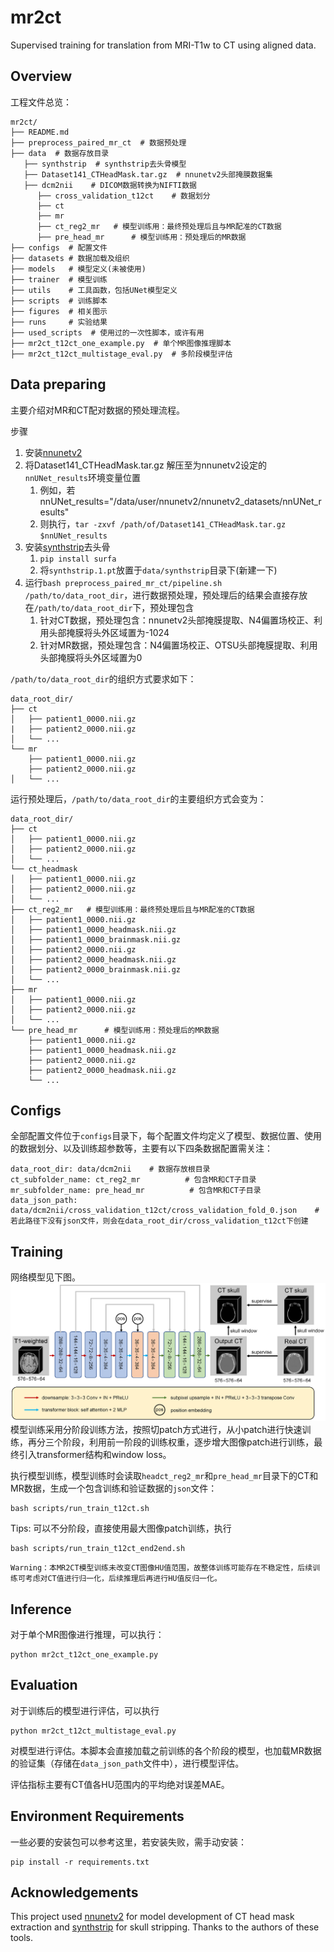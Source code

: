 # mr2ct
Supervised training for translation from MRI-T1w to CT using aligned data.

## Overview
工程文件总览：
```
mr2ct/
├── README.md
├── preprocess_paired_mr_ct  # 数据预处理
├── data  # 数据存放目录
   ├── synthstrip  # synthstrip去头骨模型
   ├── Dataset141_CTHeadMask.tar.gz  # nnunetv2头部掩膜数据集
   ├── dcm2nii    # DICOM数据转换为NIFTI数据
      ├── cross_validation_t12ct    # 数据划分
      ├── ct
      ├── mr
      ├── ct_reg2_mr   # 模型训练用：最终预处理后且与MR配准的CT数据
      ├── pre_head_mr      # 模型训练用：预处理后的MR数据
├── configs  # 配置文件
├── datasets # 数据加载及组织
├── models   # 模型定义(未被使用)
├── trainer  # 模型训练
├── utils    # 工具函数，包括UNet模型定义
├── scripts  # 训练脚本
├── figures  # 相关图示
├── runs     # 实验结果
├── used_scripts  # 使用过的一次性脚本，或许有用
├── mr2ct_t12ct_one_example.py  # 单个MR图像推理脚本
├── mr2ct_t12ct_multistage_eval.py  # 多阶段模型评估
```

## Data preparing
主要介绍对MR和CT配对数据的预处理流程。

步骤
1. 安装[nnunetv2](https://github.com/MIC-DKFZ/nnUNet/blob/master/documentation/installation_instructions.md)
2. 将Dataset141_CTHeadMask.tar.gz 解压至为nnunetv2设定的`nnUNet_results`环境变量位置
   1. 例如，若nnUNet_results="/data/user/nnunetv2/nnunetv2_datasets/nnUNet_results"
   2. 则执行，`tar -zxvf /path/of/Dataset141_CTHeadMask.tar.gz $nnUNet_results`
3. 安装[synthstrip](https://github.com/freesurfer/freesurfer/tree/dev/mri_synthstrip)去头骨
   1. `pip install surfa`
   2. 将`synthstrip.1.pt`放置于`data/synthstrip`目录下(新建一下)
4. 运行`bash preprocess_paired_mr_ct/pipeline.sh /path/to/data_root_dir`，进行数据预处理，预处理后的结果会直接存放在`/path/to/data_root_dir`下，预处理包含
   1. 针对CT数据，预处理包含：nnunetv2头部掩膜提取、N4偏置场校正、利用头部掩膜将头外区域置为-1024
   2. 针对MR数据，预处理包含：N4偏置场校正、OTSU头部掩膜提取、利用头部掩膜将头外区域置为0


`/path/to/data_root_dir`的组织方式要求如下：
```
data_root_dir/
├── ct
│   ├── patient1_0000.nii.gz
|   ├── patient2_0000.nii.gz
│   └── ...
└── mr
    ├── patient1_0000.nii.gz
    ├── patient2_0000.nii.gz
│   └── ...
```
运行预处理后，`/path/to/data_root_dir`的主要组织方式会变为：
```
data_root_dir/
├── ct
│   ├── patient1_0000.nii.gz
│   ├── patient2_0000.nii.gz
│   └── ...
└── ct_headmask
│   ├── patient1_0000.nii.gz
│   ├── patient2_0000.nii.gz
│   └── ...
├── ct_reg2_mr   # 模型训练用：最终预处理后且与MR配准的CT数据
│   ├── patient1_0000.nii.gz
│   ├── patient1_0000_headmask.nii.gz
│   ├── patient1_0000_brainmask.nii.gz
│   ├── patient2_0000.nii.gz
│   ├── patient2_0000_headmask.nii.gz
│   ├── patient2_0000_brainmask.nii.gz
│   └── ...
├── mr
│   ├── patient1_0000.nii.gz
│   ├── patient2_0000.nii.gz
│   └── ...
└── pre_head_mr      # 模型训练用：预处理后的MR数据
    ├── patient1_0000.nii.gz
    ├── patient1_0000_headmask.nii.gz
    ├── patient2_0000.nii.gz
    ├── patient2_0000_headmask.nii.gz
    └── ...
```

## Configs
全部配置文件位于`configs`目录下，每个配置文件均定义了模型、数据位置、使用的数据划分、以及训练超参数等，主要有以下四条数据配置需关注：
```
data_root_dir: data/dcm2nii    # 数据存放根目录
ct_subfolder_name: ct_reg2_mr          # 包含MR和CT子目录
mr_subfolder_name: pre_head_mr          # 包含MR和CT子目录
data_json_path: data/dcm2nii/cross_validation_t12ct/cross_validation_fold_0.json    # 若此路径下没有json文件，则会在data_root_dir/cross_validation_t12ct下创建
```


## Training
网络模型见下图。
![figure](figures/cyclegan_mr2ct_supervise.png)
模型训练采用分阶段训练方法，按照切patch方式进行，从小patch进行快速训练，再分三个阶段，利用前一阶段的训练权重，逐步增大图像patch进行训练，最终引入transformer结构和window loss。

执行模型训练，模型训练时会读取`headct_reg2_mr`和`pre_head_mr`目录下的CT和MR数据，生成一个包含训练和验证数据的`json`文件：
```
bash scripts/run_train_t12ct.sh
```

Tips: 可以不分阶段，直接使用最大图像patch训练，执行
```
bash scripts/run_train_t12ct_end2end.sh
```

```
Warning：本MR2CT模型训练未改变CT图像HU值范围，故整体训练可能存在不稳定性，后续训练可考虑对CT值进行归一化，后续推理后再进行HU值反归一化。
```

## Inference
对于单个MR图像进行推理，可以执行：
```
python mr2ct_t12ct_one_example.py
```

## Evaluation
对于训练后的模型进行评估，可以执行
```
python mr2ct_t12ct_multistage_eval.py
```
对模型进行评估。本脚本会直接加载之前训练的各个阶段的模型，也加载MR数据的验证集（存储在`data_json_path`文件中），进行模型评估。

评估指标主要有CT值各HU范围内的平均绝对误差MAE。


## Environment Requirements
一些必要的安装包可以参考这里，若安装失败，需手动安装：
```
pip install -r requirements.txt
```

## Acknowledgements
This project used [nnunetv2](https://github.com/MIC-DKFZ/nnUNet/blob/master/documentation/installation_instructions.md) for model development of CT head mask extraction and [synthstrip](https://github.com/freesurfer/freesurfer/tree/dev/mri_synthstrip) for skull stripping. Thanks to the authors of these tools.
